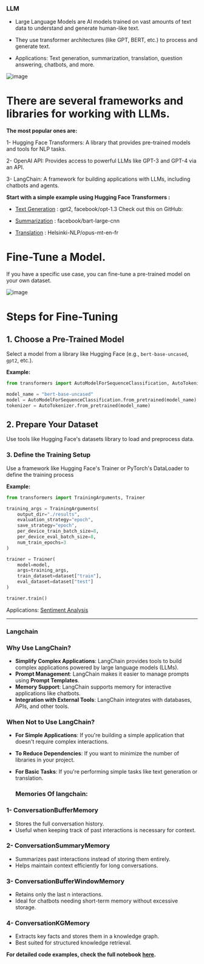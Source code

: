 ### LLM

- Large Language Models are AI models trained on vast amounts of text data to understand and generate human-like text.

- They use transformer architectures (like GPT, BERT, etc.) to process and generate text.

- Applications: Text generation, summarization, translation, question answering, chatbots, and more.
  
![image](https://github.com/user-attachments/assets/7533b29f-8c0a-4d8e-8e54-8c5d3a02cd85)

# There are several frameworks and libraries for working with LLMs. 
**The most popular ones are:**

1- Hugging Face Transformers: A library that provides pre-trained models and tools for NLP tasks.

2- OpenAI API: Provides access to powerful LLMs like GPT-3 and GPT-4 via an API.

3- LangChain: A framework for building applications with LLMs, including chatbots and agents.


**Start with a simple example using Hugging Face Transformers :**

- [Text Generation](https://github.com/AlaaElnakeeb81536/Hugging-Face/blob/main/HuggingFace/Text_Generation_.ipynb) : gpt2, facebook/opt-1.3 Check out this on GitHub:  

- [Summarization](https://github.com/AlaaElnakeeb81536/Hugging-Face/blob/main/HuggingFace/Text_Summarization_.ipynb) : facebook/bart-large-cnn

- [Translation](https://github.com/AlaaElnakeeb81536/Hugging-Face/blob/main/HuggingFace/Text_Translation_.ipynb) : Helsinki-NLP/opus-mt-en-fr

# Fine-Tune a Model.
 
If you have a specific use case, you can fine-tune a pre-trained model on your own dataset.

![image](https://github.com/user-attachments/assets/0d4d0ee6-5663-4bb1-b6d4-ec689ec05ad8)

# Steps for Fine-Tuning

## 1. Choose a Pre-Trained Model  
Select a model from a library like Hugging Face (e.g., `bert-base-uncased`, `gpt2`, etc.).  

**Example:**  
```python
from transformers import AutoModelForSequenceClassification, AutoTokenizer

model_name = "bert-base-uncased"
model = AutoModelForSequenceClassification.from_pretrained(model_name)
tokenizer = AutoTokenizer.from_pretrained(model_name)
```
## 2. Prepare Your Dataset
Use tools like Hugging Face's datasets library to load and preprocess data.

### 3. Define the Training Setup
Use a framework like Hugging Face's Trainer or PyTorch's DataLoader to define the training process

**Example:**  
```python
from transformers import TrainingArguments, Trainer

training_args = TrainingArguments(
    output_dir="./results",
    evaluation_strategy="epoch",
    save_strategy="epoch",
    per_device_train_batch_size=8,
    per_device_eval_batch_size=8,
    num_train_epochs=3
)

trainer = Trainer(
    model=model,
    args=training_args,
    train_dataset=dataset["train"],
    eval_dataset=dataset["test"]
)

trainer.train()
```
Applications:
[Sentiment Analysis](https://github.com/AlaaElnakeeb81536/Hugging-Face/blob/main/FineTunning_on_imdb(SentimentAnalysis).ipynb)

-------------------------------
### Langchain

### Why Use LangChain?
- **Simplify Complex Applications**: LangChain provides tools to build complex applications powered by large language models (LLMs).
- **Prompt Management**: LangChain makes it easier to manage prompts using **Prompt Templates**.
- **Memory Support**: LangChain supports memory for interactive applications like chatbots.
- **Integration with External Tools**: LangChain integrates with databases, APIs, and other tools.

### When Not to Use LangChain?
- **For Simple Applications**: If you're building a simple application that doesn't require complex interactions.
- **To Reduce Dependencies**: If you want to minimize the number of libraries in your project.
- **For Basic Tasks**: If you're performing simple tasks like text generation or translation.

  ### Memories Of langchain:
  
### 1- ConversationBufferMemory
- Stores the full conversation history.
- Useful when keeping track of past interactions is necessary for context.
  
### 2- ConversationSummaryMemory

- Summarizes past interactions instead of storing them entirely.
- Helps maintain context efficiently for long conversations.

### 3- ConversationBufferWindowMemory

- Retains only the last n interactions.
- Ideal for chatbots needing short-term memory without excessive storage.

### 4- ConversationKGMemory

- Extracts key facts and stores them in a knowledge graph.
- Best suited for structured knowledge retrieval.
  
 **For detailed code examples, check the full notebook [here](https://github.com/AlaaElnakeeb81536/HuggingFace/blob/main/LangChain/LangChainMemories.ipynb).**

